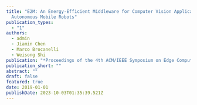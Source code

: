 ```yaml
---
title: "E2M: An Energy-Efficient Middleware for Computer Vision Applications on
  Autonomous Mobile Robots"
publication_types:
  - "1"
authors:
  - admin
  - Jiamin Chen
  - Marco Brocanelli
  - Weisong Shi
publication: "*Proceedings of the 4th ACM/IEEE Symposium on Edge Computing*"
publication_short: ""
abstract: ""
draft: false
featured: true
date: 2019-01-01
publishDate: 2023-10-03T01:35:39.521Z
---
```

